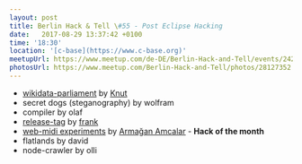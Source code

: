 ```yaml
---
layout: post
title: Berlin Hack & Tell \#55 - Post Eclipse Hacking
date:   2017-08-29 13:37:42 +0100
time: '18:30'
location: '[c-base](https://www.c-base.org)'
meetupUrl: https://www.meetup.com/de-DE/Berlin-Hack-and-Tell/events/242822556
photosUrl: https://www.meetup.com/Berlin-Hack-and-Tell/photos/28127352
---
```


* [wikidata-parliament](https://blog.k-nut.eu/wikidata-parliament-svg) by [Knut](https://k-nut.eu)
* secret dogs (steganography) by wolfram
* compiler by olaf
* [release-tag](https://github.com/frehberg/rust-releasetag) by [frank](https://github.com/frehberg)
* [web-midi experiments](https://github.com/dashersw/midi-experiments) by [Armağan Amcalar](https://github.com/dashersw) - **Hack of the month**
* flatlands by david
* node-crawler by olli
